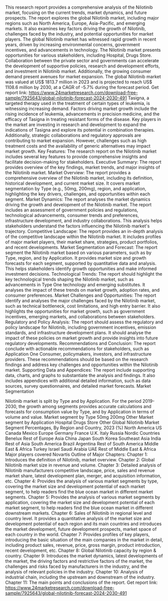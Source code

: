 This research report provides a comprehensive analysis of the Nilotinib market, focusing on the current trends, market dynamics, and future prospects. The report explores the global Nilotinib market, including major regions such as North America, Europe, Asia-Pacific, and emerging markets. It also examines key factors driving the growth of Nilotinib, challenges faced by the industry, and potential opportunities for market players.
The global Nilotinib market has witnessed rapid growth in recent years, driven by increasing environmental concerns, government incentives, and advancements in technology. The Nilotinib market presents opportunities for various stakeholders, including Hospital, Drugs Store. Collaboration between the private sector and governments can accelerate the development of supportive policies, research and development efforts, and investment in Nilotinib market. Additionally, the growing consumer demand present avenues for market expansion.
The global Nilotinib market was valued at US$ 1813.7 million in 2023 and is projected to reach US$ 1108.6 million by 2030, at a CAGR of -5.7% during the forecast period.
Get report link: https://www.24marketresearch.com/download-free-sample/7925643/global-nilotinib-forecast-2024-2030-491 
Tasigna, a targeted therapy used in the treatment of certain types of leukemia, is witnessing increasing demand. Factors driving market growth include the rising incidence of leukemia, advancements in precision medicine, and the efficacy of Tasigna in treating resistant forms of the disease. Key players in the market are investing in research and development to expand the indications of Tasigna and explore its potential in combination therapies. Additionally, strategic collaborations and regulatory approvals are contributing to market expansion. However, challenges such as high treatment costs and the availability of generic alternatives may impact market growth.
Key Features:
The research report on the Nilotinib market includes several key features to provide comprehensive insights and facilitate decision-making for stakeholders.
Executive Summary: The report provides overview of the key findings, market trends, and major insights of the Nilotinib market.
Market Overview: The report provides a comprehensive overview of the Nilotinib market, including its definition, historical development, and current market size. It covers market segmentation by Type (e.g., 50mg, 200mg), region, and application, highlighting the key drivers, challenges, and opportunities within each segment.
Market Dynamics: The report analyses the market dynamics driving the growth and development of the Nilotinib market. The report includes an assessment of government policies and regulations, technological advancements, consumer trends and preferences, infrastructure development, and industry collaborations. This analysis helps stakeholders understand the factors influencing the Nilotinib market's trajectory.
Competitive Landscape: The report provides an in-depth analysis of the competitive landscape within the Nilotinib market. It includes profiles of major market players, their market share, strategies, product portfolios, and recent developments.
Market Segmentation and Forecast: The report segment the Nilotinib market based on various parameters, such as by Type, region, and by Application. It provides market size and growth forecasts for each segment, supported by quantitative data and analysis. This helps stakeholders identify growth opportunities and make informed investment decisions.
Technological Trends: The report should highlight the key technological trends shaping the Nilotinib market, such as advancements in Type One technology and emerging substitutes. It analyses the impact of these trends on market growth, adoption rates, and consumer preferences.
Market Challenges and Opportunities: The report identify and analyses the major challenges faced by the Nilotinib market, such as technical bottleneck, cost limitations, and high entry barrier. It also highlights the opportunities for market growth, such as government incentives, emerging markets, and collaborations between stakeholders.
Regulatory and Policy Analysis: The report should assess the regulatory and policy landscape for Nilotinib, including government incentives, emission standards, and infrastructure development plans. It should analyse the impact of these policies on market growth and provide insights into future regulatory developments.
Recommendations and Conclusion: The report conclude with actionable recommendations for stakeholders, such as Application One Consumer, policymakers, investors, and infrastructure providers. These recommendations should be based on the research findings and address key challenges and opportunities within the Nilotinib market.
Supporting Data and Appendices: The report include supporting data, charts, and graphs to substantiate the analysis and findings. It also includes appendices with additional detailed information, such as data sources, survey questionnaires, and detailed market forecasts.
Market Segmentation

Nilotinib market is split by Type and by Application. For the period 2019-2030, the growth among segments provides accurate calculations and forecasts for consumption value by Type, and by Application in terms of volume and value.
Market segment by Type
50mg
200mg
Other
Market segment by Application
Hospital
Drugs Store
Other
Global Nilotinib Market Segment Percentages, By Region and Country, 2023 (%)
North America
US
Canada
Mexico
Europe
Germany
France
U.K.
Italy
Russia
Nordic Countries
Benelux
Rest of Europe
Asia
China
Japan
South Korea
Southeast Asia
India
Rest of Asia
South America
Brazil
Argentina
Rest of South America
Middle East & Africa
Turkey
Israel
Saudi Arabia
UAE
Rest of Middle East & Africa
Major players covered
Novartis
Outline of Major Chapters:
Chapter 1: Introduces the definition of Nilotinib, market overview.
Chapter 2: Global Nilotinib market size in revenue and volume.
Chapter 3: Detailed analysis of Nilotinib manufacturers competitive landscape, price, sales and revenue market share, latest development plan, merger, and acquisition information, etc.
Chapter 4: Provides the analysis of various market segments by type, covering the market size and development potential of each market segment, to help readers find the blue ocean market in different market segments.
Chapter 5: Provides the analysis of various market segments by application, covering the market size and development potential of each market segment, to help readers find the blue ocean market in different downstream markets.
Chapter 6: Sales of Nilotinib in regional level and country level. It provides a quantitative analysis of the market size and development potential of each region and its main countries and introduces the market development, future development prospects, market space of each country in the world.
Chapter 7: Provides profiles of key players, introducing the basic situation of the main companies in the market in detail, including product sales, revenue, price, gross margin, product introduction, recent development, etc.
Chapter 8: Global Nilotinib capacity by region & country.
Chapter 9: Introduces the market dynamics, latest developments of the market, the driving factors and restrictive factors of the market, the challenges and risks faced by manufacturers in the industry, and the analysis of relevant policies in the industry.
Chapter 10: Analysis of industrial chain, including the upstream and downstream of the industry.
Chapter 11: The main points and conclusions of the report.
Get report link: https://www.24marketresearch.com/download-free-sample/7925643/global-nilotinib-forecast-2024-2030-491 
